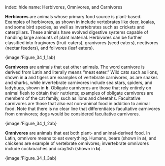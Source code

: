 index: hide
name: Herbivores, Omnivores, and Carnivores

 **Herbivores** are animals whose primary food source is plant-based. Examples of herbivores, as shown in  include vertebrates like deer, koalas, and some bird species, as well as invertebrates such as crickets and caterpillars. These animals have evolved digestive systems capable of handling large amounts of plant material. Herbivores can be further classified into frugivores (fruit-eaters), granivores (seed eaters), nectivores (nectar feeders), and folivores (leaf eaters).


{image:'Figure_34_1_1ab}
        

 **Carnivores** are animals that eat other animals. The word carnivore is derived from Latin and literally means “meat eater.” Wild cats such as lions, shown in  **a** and tigers are examples of vertebrate carnivores, as are snakes and sharks, while invertebrate carnivores include sea stars, spiders, and ladybugs, shown in  **b**. Obligate carnivores are those that rely entirely on animal flesh to obtain their nutrients; examples of obligate carnivores are members of the cat family, such as lions and cheetahs. Facultative carnivores are those that also eat non-animal food in addition to animal food. Note that there is no clear line that differentiates facultative carnivores from omnivores; dogs would be considered facultative carnivores.


{image:'Figure_34_1_2ab}
        

 **Omnivores** are animals that eat both plant- and animal-derived food. In Latin, omnivore means to eat everything. Humans, bears (shown in  **a**), and chickens are example of vertebrate omnivores; invertebrate omnivores include cockroaches and crayfish (shown in  **b**).


{image:'Figure_34_1_3ab}
        

